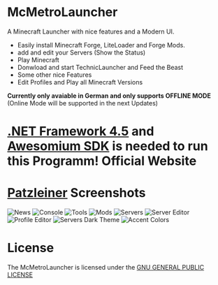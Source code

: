    McMetroLauncher
=====================
A Minecraft Launcher with nice features and a Modern UI.

- Easily install Minecraft Forge, LiteLoader and Forge Mods.
- add and edit your Servers (Show the Status)
- Play Minecraft
- Donwload and start TechnicLauncher and Feed the Beast
- Some other nice Features
- Edit Profiles and Play all Minecraft Versions

**Currently only avaiable in German and only supports OFFLINE MODE**
(Online Mode will be supported in the next Updates)

[.NET Framework 4.5](http://www.microsoft.com/de-de/download/details.aspx?id=30653) and [Awesomium SDK](http://awesomium.com/download) is needed to run this Programm!
  Official Website
=====================
[Patzleiner](http://patzleiner.net)
  Screenshots
=====================
![News](/http://patzleiner.net/mcmetrolauncher/images/mcmetrolauncher_news.png)
![Console](/http://patzleiner.net/mcmetrolauncher/images/mcmetrolauncher_console.png)
![Tools](/http://patzleiner.net/mcmetrolauncher/images/mcmetrolauncher_tools.png)
![Mods](/http://patzleiner.net/mcmetrolauncher/images/mcmetrolauncher_mods.png)
![Servers](/http://patzleiner.net/mcmetrolauncher/images/mcmetrolauncher_servers.png)
![Server Editor](/http://patzleiner.net/mcmetrolauncher/images/mcmetrolauncher_server_editor.png)
![Profile Editor](/http://patzleiner.net/mcmetrolauncher/images/mcmetrolauncher_profile_editor.png)
![Servers Dark Theme](/http://patzleiner.net/mcmetrolauncher/images/mcmetrolauncher_servers_dark.png)
![Accent Colors](/http://patzleiner.net/mcmetrolauncher/images/mcmetrolauncher_accents.png)

  License
=====================

The McMetroLauncher is licensed under the [GNU GENERAL PUBLIC LICENSE](LICENSE)
